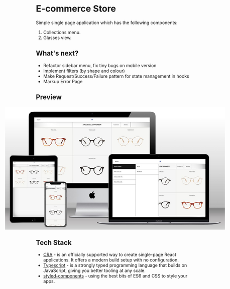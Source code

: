 # E-commerce Store

Simple single page application which has the following
components:

1. Collections menu.
2. Glasses view.

## What's next?

- Refactor sidebar menu, fix tiny bugs on mobile version
- Implement filters (by shape and colour)
- Make Request/Success/Failure pattern for state management in hooks
- Markup Error Page

## Preview

<div style="display:flex; justify-content: center;">
    <img src="./preview.jpg" style="max-width: 700px;" />
</div>

## Tech Stack

- [CRA](https://create-react-app.dev/) - is an officially supported way to create single-page React applications. It offers a modern build setup with no configuration.
- [Typescript](https://www.typescriptlang.org/) - is a strongly typed programming language that builds on JavaScript, giving you better tooling at any scale.
- [styled-components](https://styled-components.com/) - using the best bits of ES6 and CSS to style your apps.
